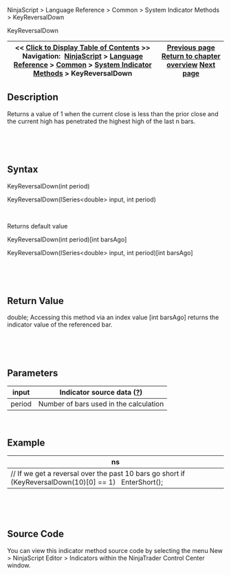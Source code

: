 ﻿


NinjaScript \> Language Reference \> Common \> System Indicator Methods \> KeyReversalDown






















KeyReversalDown







| \<\< [Click to Display Table of Contents](keyreversaldown.md) \>\> **Navigation:**     [NinjaScript](ninjascript-1.md) \> [Language Reference](language_reference_wip-1.md) \> [Common](common-1.md) \> [System Indicator Methods](indicators-1.md) \> KeyReversalDown | [Previous page](keltner_channel-1.md) [Return to chapter overview](indicators-1.md) [Next page](keyreversalup-1.md) |
| --- | --- |











## Description


Returns a value of 1 when the current close is less than the prior close and the current high has penetrated the highest high of the last n bars.


 


 


## Syntax


KeyReversalDown(int period)  

KeyReversalDown(ISeries\<double\> input, int period)


 


Returns default value  

KeyReversalDown(int period)\[int barsAgo]  

KeyReversalDown(ISeries\<double\> input, int period)\[int barsAgo]


 


 


## Return Value


double; Accessing this method via an index value \[int barsAgo] returns the indicator value of the referenced bar.


 


 


## Parameters




| input | Indicator source data ([?](valid_input_data_for_indicator-1.md)) |
| --- | --- |
| period | Number of bars used in the calculation |



 


## 


## Example




| ns |
| --- |
| // If we get a reversal over the past 10 bars go short if (KeyReversalDown(10)\[0] \=\= 1)    EnterShort(); |



 


 


## Source Code


You can view this indicator method source code by selecting the menu New \> NinjaScript Editor \> Indicators within the NinjaTrader Control Center window.









